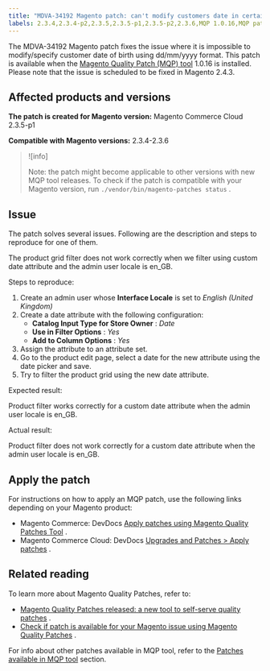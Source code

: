 ```yaml
---
title: "MDVA-34192 Magento patch: can't modify customers date in certain format"
labels: 2.3.4,2.3.4-p2,2.3.5,2.3.5-p1,2.3.5-p2,2.3.6,MQP 1.0.16,MQP patches,Magento Commerce,Magento Commerce Cloud,Magento Quality Patches,date of birth,support tools
---
```


The MDVA-34192 Magento patch fixes the issue where it is impossible to modify/specify customer date of birth using dd/mm/yyyy format. This patch is available when the [Magento Quality Patch (MQP) tool](https://support.magento.com/hc/en-us/articles/360047139492) 1.0.16 is installed. Please note that the issue is scheduled to be fixed in Magento 2.4.3.

## Affected products and versions

 **The patch is created for Magento version:** Magento Commerce Cloud 2.3.5-p1

 **Compatible with Magento versions:** 2.3.4-2.3.6

>![info]
>
>Note: the patch might become applicable to other versions with new MQP tool releases. To check if the patch is compatible with your Magento version, run `./vendor/bin/magento-patches status` .

## Issue

The patch solves several issues. Following are the description and steps to reproduce for one of them.

The product grid filter does not work correctly when we filter using custom date attribute and the admin user locale is en\_GB.

 <span class="wysiwyg-underline">Steps to reproduce:</span> 

1. Create an admin user whose **Interface Locale** is set to *English (United Kingdom)* 
1. Create a date attribute with the following configuration:
    * **Catalog Input Type for Store Owner** : *Date* 
    * **Use in Filter Options** : *Yes* 
    * **Add to Column Options** : *Yes* 
1. Assign the attribute to an attribute set.
1. Go to the product edit page, select a date for the new attribute using the date picker and save.
1. Try to filter the product grid using the new date attribute.

 <span class="wysiwyg-underline">Expected result:</span> 

Product filter works correctly for a custom date attribute when the admin user locale is en\_GB.

 <span class="wysiwyg-underline">Actual result:</span> 

Product filter does not work correctly for a custom date attribute when the admin user locale is en\_GB.

## Apply the patch

For instructions on how to apply an MQP patch, use the following links depending on your Magento product:

* Magento Commerce: DevDocs [Apply patches using Magento Quality Patches Tool](https://devdocs.magento.com/guides/v2.4/comp-mgr/patching/mqp.html) .
* Magento Commerce Cloud: DevDocs [Upgrades and Patches > Apply patches](https://devdocs.magento.com/cloud/project/project-patch.html) .

## Related reading

To learn more about Magento Quality Patches, refer to:

* [Magento Quality Patches released: a new tool to self-serve quality patches](https://support.magento.com/hc/en-us/articles/360047139492) .
* [Check if patch is available for your Magento issue using Magento Quality Patches](https://support.magento.com/hc/en-us/articles/360047125252) .

For info about other patches available in MQP tool, refer to the [Patches available in MQP tool](https://support.magento.com/hc/en-us/sections/360010506631-Patches-available-in-MQP-tool-) section.